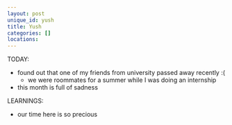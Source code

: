 ```yaml
---
layout: post
unique_id: yush
title: Yush
categories: []
locations: 
---
```


TODAY:
* found out that one of my friends from university passed away recently :(
  * we were roommates for a summer while I was doing an internship
* this month is full of sadness

LEARNINGS:
* our time here is so precious
